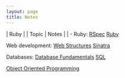 ```yaml
---
layout: page
title: Notes
---
```


| Ruby |
| Topic | Notes |
| -
Ruby:
[RSpec](notes/rspec.html)
[Ruby](notes/ruby.html)

Web development:
[Web Structures](notes/www.html)
[Sinatra](notes/sinatra.html)

Databases:
[Database Fundamentals](notes/db.html)
[SQL](notes/sql.html)

[Object Oriented Programming](notes/oop.html)


<!--stackedit_data:
eyJoaXN0b3J5IjpbLTEzNjM1MDk5MTgsLTE5OTA0MzU5NzAsLT
IyNjE3NTEzOF19
-->